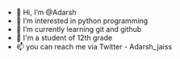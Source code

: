 - 👋 Hi, I’m @Adarsh
- 👀 I’m interested in python programming
- 🌱 I’m currently learning git and github
- 🌠 I'm a student of 12th grade
- 📫 you can reach me via Twitter - Adarsh_jaiss

<!---
Adarshjaiss/Adarshjaiss is a ✨ special ✨ repository because its `README.md` (this file) appears on your GitHub profile.
You can click the Preview link to take a look at your changes.
--->
